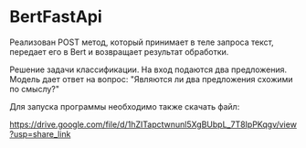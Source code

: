 # BertFastApi

Реализован POST метод, который принимает в теле запроса текст, передает его в Bert и возвращает результат обработки.

Решение задачи классификации. На вход подаются два предложения. Модель дает ответ на вопрос: "Являются ли два предложения схожими по смыслу?"

Для запуска программы необходимо также скачать файл:

https://drive.google.com/file/d/1hZITapctwnunl5XgBUbpL_7T8IpPKqgv/view?usp=share_link 
